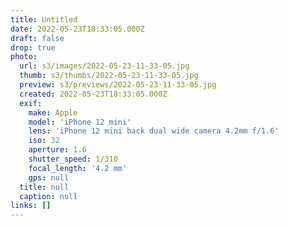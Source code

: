 ```yaml
---
title: Untitled
date: 2022-05-23T18:33:05.000Z
draft: false
drop: true
photo:
  url: s3/images/2022-05-23-11-33-05.jpg
  thumb: s3/thumbs/2022-05-23-11-33-05.jpg
  preview: s3/previews/2022-05-23-11-33-05.jpg
  created: 2022-05-23T18:33:05.000Z
  exif:
    make: Apple
    model: 'iPhone 12 mini'
    lens: 'iPhone 12 mini back dual wide camera 4.2mm f/1.6'
    iso: 32
    aperture: 1.6
    shutter_speed: 1/310
    focal_length: '4.2 mm'
    gps: null
  title: null
  caption: null
links: []
---
```

